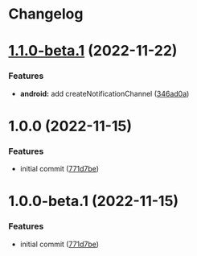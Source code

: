 # Changelog

# [1.1.0-beta.1](https://github.com/Simon-TechForm/react-native-simple-notifications/compare/v1.0.0...v1.1.0-beta.1) (2022-11-22)


### Features

* **android:** add createNotificationChannel ([346ad0a](https://github.com/Simon-TechForm/react-native-simple-notifications/commit/346ad0a2abb950ecf9428851cb63c5d023c47ee4))

# 1.0.0 (2022-11-15)


### Features

* initial commit ([771d7be](https://github.com/Simon-TechForm/react-native-simple-notifications/commit/771d7be506681027d5bf3c005411bdf2751f026d))

# 1.0.0-beta.1 (2022-11-15)


### Features

* initial commit ([771d7be](https://github.com/Simon-TechForm/react-native-simple-notifications/commit/771d7be506681027d5bf3c005411bdf2751f026d))
